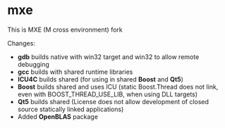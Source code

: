 mxe
===

This is MXE (M cross environment) fork 

Changes:

- **gdb** builds native with win32 target and win32 to allow remote debugging
- **gcc** builds with shared runtime libraries
- **ICU4C** builds shared (for using in shared **Boost** and **Qt5**)
- **Boost** builds shared and uses ICU (static Boost.Thread does not link, even with BOOST\_THREAD\_USE\_LIB, when using DLL targets)
- **Qt5** builds shared (License does not allow development of closed source statically linked applications)
- Added **OpenBLAS** package
